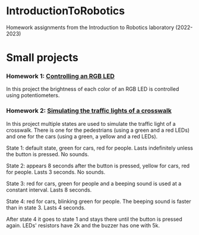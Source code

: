 # IntroductionToRobotics
Homework assignments from the Introduction to Robotics laboratory (2022-2023)
# Small projects
### Homework 1: [Controlling an RGB LED](/Lab2)
In this project the brightness of each color of an RGB LED is controlled using potentiometers.

### Homework 2: [Simulating the traffic lights of a crosswalk](/Lab3)
In this project multiple states are used to simulate the traffic light of a crosswalk. There is one for the pedestrians (using a green and a red LEDs) 
and one for the cars (using a green, a yellow and a red LEDs).

State 1: default state, green for cars, red for people. Lasts indefinitely unless the button is pressed. No sounds.

State 2: appears 8 seconds after the button is pressed, yellow for cars, red for people. Lasts 3 seconds. No sounds.

State 3: red for cars, green for people and a beeping sound is used at a constant interval. Lasts 8 seconds.

State 4: red for cars, blinking green for people. The beeping sound is faster than in state 3. Lasts 4 seconds.

After state 4 it goes to state 1 and stays there until the button is pressed again.
LEDs' resistors have 2k and the buzzer has one with 5k.


